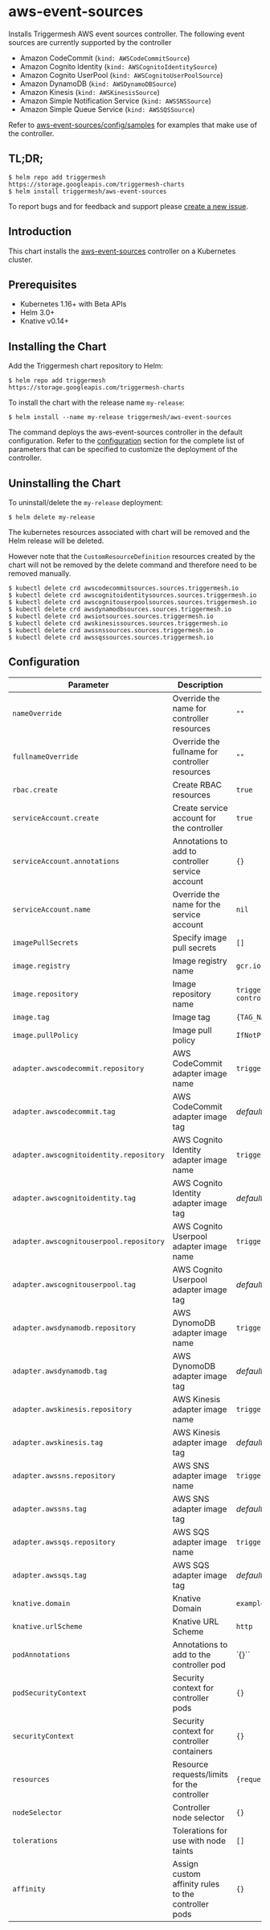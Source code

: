 # aws-event-sources

Installs Triggermesh AWS event sources controller. The following event sources are currently supported by the controller

- Amazon CodeCommit (`kind: AWSCodeCommitSource`)
- Amazon Cognito Identity (`kind: AWSCognitoIdentitySource`)
- Amazon Cognito UserPool (`kind: AWSCognitoUserPoolSource`)
- Amazon DynamoDB (`kind: AWSDynamoDBSource`)
- Amazon Kinesis (`kind: AWSKinesisSource`)
- Amazon Simple Notification Service (`kind: AWSSNSSource`)
- Amazon Simple Queue Service (`kind: AWSSQSSource`)

Refer to [aws-event-sources/config/samples](https://github.com/triggermesh/aws-event-sources/tree/master/config/samples) for examples that make use of the controller.

## TL;DR;

```console
$ helm repo add triggermesh https://storage.googleapis.com/triggermesh-charts
$ helm install triggermesh/aws-event-sources
```

To report bugs and for feedback and support please [create a new issue](https://github.com/triggermesh/aws-event-sources/issues/new).

## Introduction

This chart installs the [aws-event-sources](https://github.com/triggermesh/aws-event-sources) controller on a Kubernetes cluster.

## Prerequisites
  - Kubernetes 1.16+ with Beta APIs
  - Helm 3.0+
  - Knative v0.14+

## Installing the Chart

Add the Triggermesh chart repository to Helm:

```console
$ helm repo add triggermesh https://storage.googleapis.com/triggermesh-charts
```

To install the chart with the release name `my-release`:

```console
$ helm install --name my-release triggermesh/aws-event-sources
```

The command deploys the aws-event-sources controller in the default configuration. Refer to the [configuration](#configuration) section for the complete list of parameters that can be specified to customize the deployment of the controller.

## Uninstalling the Chart

To uninstall/delete the `my-release` deployment:

```console
$ helm delete my-release
```

The kubernetes resources associated with chart will be removed and the Helm release will be deleted.

However note that the `CustomResourceDefinition` resources created by the chart will not be removed by the delete command and therefore need to be removed manually.

```console
$ kubectl delete crd awscodecommitsources.sources.triggermesh.io
$ kubectl delete crd awscognitoidentitysources.sources.triggermesh.io
$ kubectl delete crd awscognitouserpoolsources.sources.triggermesh.io
$ kubectl delete crd awsdynamodbsources.sources.triggermesh.io
$ kubectl delete crd awsiotsources.sources.triggermesh.io
$ kubectl delete crd awskinesissources.sources.triggermesh.io
$ kubectl delete crd awssnssources.sources.triggermesh.io
$ kubectl delete crd awssqssources.sources.triggermesh.io
```

## Configuration

|                Parameter                |                     Description                     |                  Default                   |
|-----------------------------------------|-----------------------------------------------------|--------------------------------------------|
| `nameOverride`                          | Override the name for controller resources          | `""`                                       |
| `fullnameOverride`                      | Override the fullname for controller resources      | `""`                                       |
| `rbac.create`                           | Create RBAC resources                               | `true`                                     |
| `serviceAccount.create`                 | Create service account for the controller           | `true`                                     |
| `serviceAccount.annotations`            | Annotations to add to controller service account    | `{}`                                       |
| `serviceAccount.name`                   | Override the name for the service account           | `nil`                                      |
| `imagePullSecrets`                      | Specify image pull secrets                          | `[]`                                       |
| `image.registry`                        | Image registry name                                 | `gcr.io`                                   |
| `image.repository`                      | Image repository name                               | `triggermesh/aws-event-sources-controller` |
| `image.tag`                             | Image tag                                           | `{TAG_NAME}`                               |
| `image.pullPolicy`                      | Image pull policy                                   | `IfNotPresent`                             |
| `adapter.awscodecommit.repository`      | AWS CodeCommit adapter image name                   | `triggermesh/awscodecommitsource`          |
| `adapter.awscodecommit.tag`             | AWS CodeCommit adapter image tag                    | _defaults to value of `.image.tag`_        |
| `adapter.awscognitoidentity.repository` | AWS Cognito Identity adapter image name             | `triggermesh/awscognitoidentitysource`     |
| `adapter.awscognitoidentity.tag`        | AWS Cognito Identity adapter image tag              | _defaults to value of `.image.tag`_        |
| `adapter.awscognitouserpool.repository` | AWS Cognito Userpool adapter image name             | `triggermesh/awscognitouserpoolsource`     |
| `adapter.awscognitouserpool.tag`        | AWS Cognito Userpool adapter image tag              | _defaults to value of `.image.tag`_        |
| `adapter.awsdynamodb.repository`        | AWS DynomoDB adapter image name                     | `triggermesh/awsdynamodbsource`            |
| `adapter.awsdynamodb.tag`               | AWS DynomoDB adapter image tag                      | _defaults to value of `.image.tag`_        |
| `adapter.awskinesis.repository`         | AWS Kinesis adapter image name                      | `triggermesh/awskinesissource`             |
| `adapter.awskinesis.tag`                | AWS Kinesis adapter image tag                       | _defaults to value of `.image.tag`_        |
| `adapter.awssns.repository`             | AWS SNS adapter image name                          | `triggermesh/awssnssource`                 |
| `adapter.awssns.tag`                    | AWS SNS adapter image tag                           | _defaults to value of `.image.tag`_        |
| `adapter.awssqs.repository`             | AWS SQS adapter image name                          | `triggermesh/awssqssource`                 |
| `adapter.awssqs.tag`                    | AWS SQS adapter image tag                           | _defaults to value of `.image.tag`_        |
| `knative.domain`                        | Knative Domain                                      | `example.com`                              |
| `knative.urlScheme`                     | Knative URL Scheme                                  | `http`                                     |
| `podAnnotations`                        | Annotations to add to the controller pod            | `{}``                                      |
| `podSecurityContext`                    | Security context for controller pods                | `{}`                                       |
| `securityContext`                       | Security context for controller containers          | `{}`                                       |
| `resources`                             | Resource requests/limits for the controller         | `{requests: {cpu: 20m, memory: 20Mi}}`     |
| `nodeSelector`                          | Controller node selector                            | `{}`                                       |
| `tolerations`                           | Tolerations for use with node taints                | `[]`                                       |
| `affinity`                              | Assign custom affinity rules to the controller pods | `{}`                                       |
